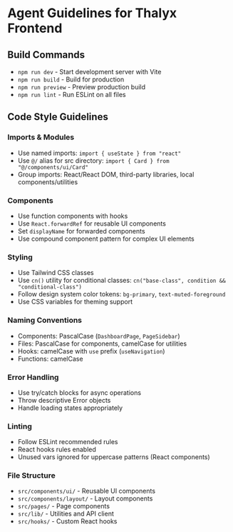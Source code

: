 # Agent Guidelines for Thalyx Frontend

## Build Commands
- `npm run dev` - Start development server with Vite
- `npm run build` - Build for production
- `npm run preview` - Preview production build
- `npm run lint` - Run ESLint on all files

## Code Style Guidelines

### Imports & Modules
- Use named imports: `import { useState } from "react"`
- Use `@/` alias for src directory: `import { Card } from "@/components/ui/Card"`
- Group imports: React/React DOM, third-party libraries, local components/utilities

### Components
- Use function components with hooks
- Use `React.forwardRef` for reusable UI components
- Set `displayName` for forwarded components
- Use compound component pattern for complex UI elements

### Styling
- Use Tailwind CSS classes
- Use `cn()` utility for conditional classes: `cn("base-class", condition && "conditional-class")`
- Follow design system color tokens: `bg-primary`, `text-muted-foreground`
- Use CSS variables for theming support

### Naming Conventions
- Components: PascalCase (`DashboardPage`, `PageSidebar`)
- Files: PascalCase for components, camelCase for utilities
- Hooks: camelCase with `use` prefix (`useNavigation`)
- Functions: camelCase

### Error Handling
- Use try/catch blocks for async operations
- Throw descriptive Error objects
- Handle loading states appropriately

### Linting
- Follow ESLint recommended rules
- React hooks rules enabled
- Unused vars ignored for uppercase patterns (React components)

### File Structure
- `src/components/ui/` - Reusable UI components
- `src/components/layout/` - Layout components
- `src/pages/` - Page components
- `src/lib/` - Utilities and API client
- `src/hooks/` - Custom React hooks